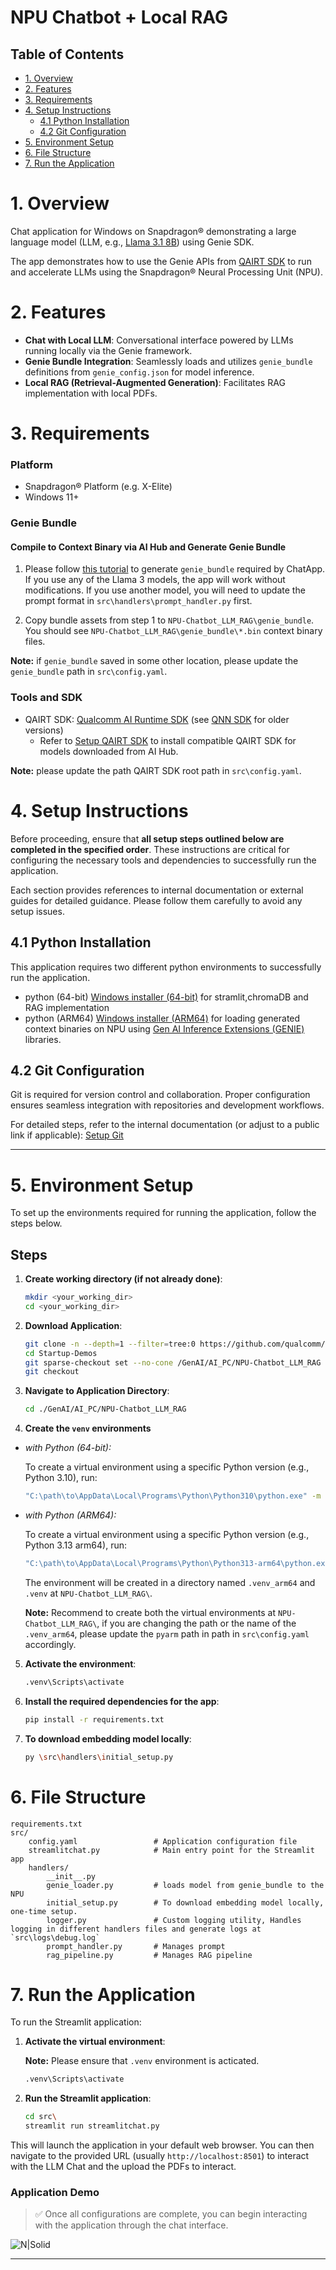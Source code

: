 # NPU Chatbot + Local RAG

## Table of Contents
- [1. Overview](#1-overview)
- [2. Features](#2-features)
- [3. Requirements](#3-requirements)
- [4. Setup Instructions](#4-setup-instructions)
  - [4.1 Python Installation](#41-python-installation)
  - [4.2 Git Configuration](#42-git-configuration)
- [5. Environment Setup](#5-environment-setup)
- [6. File Structure](#6-file-structure)
- [7. Run the Application](#7-run-the-application)


# 1. Overview

Chat application for Windows on Snapdragon® demonstrating a large language model (LLM, e.g., [Llama 3.1 8B](https://aihub.qualcomm.com/compute/models/llama_v3_1_8b_instruct)) using Genie SDK.

The app demonstrates how to use the Genie APIs from [QAIRT SDK](https://qpm.qualcomm.com/#/main/tools/details/Qualcomm_AI_Runtime_SDK) to run and accelerate LLMs using the Snapdragon® Neural Processing Unit (NPU).

# 2. Features
- **Chat with Local LLM**: Conversational interface powered by LLMs running locally via the Genie framework.
- **Genie Bundle Integration**: Seamlessly loads and utilizes `genie_bundle` definitions from `genie_config.json` for model inference.
- **Local RAG (Retrieval-Augmented Generation)**: Facilitates RAG implementation with local PDFs.

# 3. Requirements

### Platform

- Snapdragon® Platform (e.g. X-Elite)
- Windows 11+

### Genie Bundle

#### Compile to Context Binary via AI Hub and Generate Genie Bundle

1. Please follow [this tutorial](https://github.com/quic/ai-hub-apps/tree/main/tutorials/llm_on_genie)
to generate `genie_bundle` required by ChatApp. If you use any of the Llama 3 models, the app will work without modifications. If you use another model, you
will need to update the prompt format in `src\handlers\prompt_handler.py` first.

2. Copy bundle assets from step 1 to `NPU-Chatbot_LLM_RAG\genie_bundle`. You should see `NPU-Chatbot_LLM_RAG\genie_bundle\*.bin` context binary files.

**Note:** if `genie_bundle` saved in some other location, please update the `genie_bundle` path in `src\config.yaml`.

### Tools and SDK

- QAIRT SDK: [Qualcomm AI Runtime SDK](https://qpm.qualcomm.com/#/main/tools/details/Qualcomm_AI_Runtime_SDK) (see [QNN SDK](https://qpm.qualcomm.com/#/main/tools/details/qualcomm_ai_engine_direct) for older versions)
  - Refer to [Setup QAIRT SDK](#setup-qairt-sdk) to install compatible QAIRT SDK for models downloaded from AI Hub.

**Note:** please update the path QAIRT SDK root path in `src\config.yaml`.

# 4. Setup Instructions

Before proceeding, ensure that **all setup steps outlined below are completed in the specified order**. These instructions are critical for configuring the necessary tools and dependencies to successfully run the application.

Each section provides references to internal documentation or external guides for detailed guidance. Please follow them carefully to avoid any setup issues.

## 4.1 Python Installation

This application requires two different python environments to successfully run the application.
- python (64-bit) [Windows installer (64-bit)](https://www.python.org/downloads/windows/) for stramlit,chromaDB and RAG implementation
- python (ARM64) [Windows installer (ARM64)](https://www.python.org/ftp/python/3.13.5/python-3.13.5-arm64.exe) for loading generated context binaries on NPU using [Gen AI Inference Extensions (GENIE)](https://www.qualcomm.com/developer/software/gen-ai-inference-extensions) libraries.

## 4.2 Git Configuration

Git is required for version control and collaboration. Proper configuration ensures seamless integration with repositories and development workflows.

For detailed steps, refer to the internal documentation (or adjust to a public link if applicable):
[Setup Git]( ../../../Hardware/Tools.md#git-setup) <!-- Adjust path if needed -->

---

# 5. Environment Setup

To set up the environments required for running the application, follow the steps below.

## Steps

1.  **Create working directory (if not already done)**:
    ```bash
    mkdir <your_working_dir>
    cd <your_working_dir>
    ```

2. **Download Application**:
   ```bash
   git clone -n --depth=1 --filter=tree:0 https://github.com/qualcomm/Startup-Demos.git
   cd Startup-Demos
   git sparse-checkout set --no-cone /GenAI/AI_PC/NPU-Chatbot_LLM_RAG
   git checkout
   ```

3. **Navigate to Application Directory**:
   ```bash
   cd ./GenAI/AI_PC/NPU-Chatbot_LLM_RAG
   ```

4.  **Create the `venv` environments** 
- *with Python (64-bit):* 

   To create a virtual environment using a specific Python version (e.g., Python 3.10), run:

    ```bash
    "C:\path\to\AppData\Local\Programs\Python\Python310\python.exe" -m venv .venv
    ```

- *with Python (ARM64):*

   To create a virtual environment using a specific Python version (e.g., Python 3.13 arm64), run:

    ```bash
    "C:\path\to\AppData\Local\Programs\Python\Python313-arm64\python.exe" -m venv .venv_arm64
    ```
    
    The environment will be created in a directory named `.venv_arm64` and `.venv` at `NPU-Chatbot_LLM_RAG\`.

    **Note:** Recommend to create both the virtual environments at `NPU-Chatbot_LLM_RAG\`, if you are changing the path or the name of the `.venv_arm64`, please update the `pyarm` path in  path in `src\config.yaml` accordingly.

5.  **Activate the environment**:
    ```bash
    .venv\Scripts\activate
    ```

6.  **Install the required dependencies for the app**:
    ```bash
    pip install -r requirements.txt
    ```

7.  **To download embedding model locally**:
    ```bash
    py \src\handlers\initial_setup.py
    ```

# 6. File Structure

```
requirements.txt
src/
    config.yaml                 # Application configuration file
    streamlitchat.py            # Main entry point for the Streamlit app
    handlers/
        __init__.py
        genie_loader.py         # loads model from genie_bundle to the NPU
        initial_setup.py        # To download embedding model locally, one-time setup.
        logger.py               # Custom logging utility, Handles logging in different handlers files and generate logs at `src\logs\debug.log`
        prompt_handler.py       # Manages prompt
        rag_pipeline.py         # Manages RAG pipeline
```

# 7. Run the Application

To run the Streamlit application:

1.  **Activate the virtual environment**:

    **Note:** Please ensure that `.venv` environment is acticated.

    ```bash
    .venv\Scripts\activate
    ```

2.  **Run the Streamlit application**:
    ```bash
    cd src\
    streamlit run streamlitchat.py
    ```

This will launch the application in your default web browser. You can then navigate to the provided URL (usually `http://localhost:8501`) to interact with the LLM Chat and the upload the PDFs to interact.

### Application Demo

> ✅ Once all configurations are complete, you can begin interacting with the application through the chat interface.

![N|Solid](./images/Demo.gif)

---
